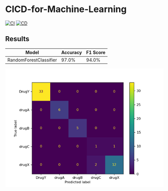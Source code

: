 # CICD-for-Machine-Learning
[![CI](https://github.com/prabodh-hcltech/CICD-Pipeline-Machine-Learning/actions/workflows/ci.yml/badge.svg)](https://github.com/prabodh-hcltech/CICD-Pipeline-Machine-Learning/actions/workflows/ci.yml)
[![CD](https://github.com/prabodh-hcltech/CICD-Pipeline-Machine-Learning/actions/workflows/cd.yml/badge.svg)](https://github.com/prabodh-hcltech/CICD-Pipeline-Machine-Learning/actions/workflows/cd.yml)
## Results
| Model                  | Accuracy | F1 Score |
|------------------------|----------|----------|
| RandomForestClassifier | 97.0%    | 94.0%    |

![CM](./Results/model_results.png)

